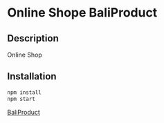 # Online Shope BaliProduct

## Description

Online Shop

## Installation

```sh
npm install
npm start
```

[BaliProduct](https://baliproduct.herokuapp.com/)
